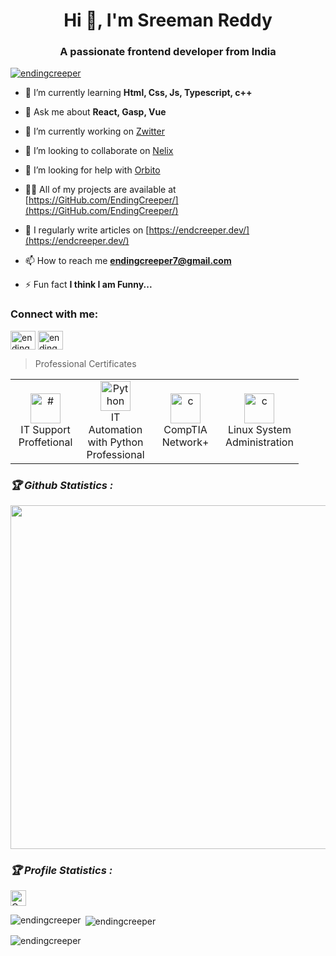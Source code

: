 <h1 align="center">Hi 👋, I'm Sreeman Reddy</h1>
<h3 align="center">A passionate frontend developer from India</h3>

<p align="left"> <a href="https://twitter.com/endingcreeper" target="blank"><img src="https://img.shields.io/twitter/follow/endingcreeper?logo=twitter&style=for-the-badge" alt="endingcreeper" /></a> </p>

- 🌱 I’m currently learning **Html, Css, Js, Typescript, c++**

- 💬 Ask me about **React, Gasp, Vue**

- 🔭 I’m currently working on [Zwitter](https://GitHub.com/EndingCreeper/Zwitter)

- 👯 I’m looking to collaborate on [Nelix](https://GitHub.com/EndingCreeper/Nelix)

- 🤝 I’m looking for help with [Orbito](https://GitHub.com/EndingCreeper/Orbito)

- 👨‍💻 All of my projects are available at [https://GitHub.com/EndingCreeper/](https://GitHub.com/EndingCreeper/)

- 📝 I regularly write articles on [https://endcreeper.dev/](https://endcreeper.dev/)

- 📫 How to reach me **endingcreeper7@gmail.com**

- ⚡ Fun fact **I think I am Funny...**

<h3 align="left">Connect with me:</h3>
<p align="left">
<a href="https://twitter.com/endingcreeper" target="blank"><img align="center" src="https://raw.githubusercontent.com/rahuldkjain/github-profile-readme-generator/master/src/images/icons/Social/twitter.svg" alt="endingcreeper" height="30" width="40" /></a>
<a href="https://instagram.com/endingcreeper" target="blank"><img align="center" src="https://raw.githubusercontent.com/rahuldkjain/github-profile-readme-generator/master/src/images/icons/Social/instagram.svg" alt="endingcreeper" height="30" width="40" /></a>
</p>

>Professional Certificates

<table>
  <tr>
    <td align="center" width="96">
      <a href="https://raw.githubusercontent.com/naemazam/naemazam/main/img/c.png">
        <img src="[""] width="48" height="48" alt="#" />
      </a>
      <br>IT Support Proffetional
    </td>
    <td align="center" width="96">
      <a href="#">
        <img src="./img/google.png" width="48" height="48" alt="Python" />
      </a>
      <br>IT Automation with Python Professional
    </td>
    <td align="center" width="96">
      <a href="#">
        <img src="./img/cyberly.png" width="48" height="48" alt="c" />
      </a>
      <br>CompTIA Network+
    </td>
    <td align="center" width="96">
      <a href="#">
        <img src="./img/redhat-original.svg" width="48" height="48" alt="c" />
      </a>
      <br>Linux System Administration
    </td>
     </tr>
</table>




<h3><b><i>🏆 Github Statistics :</i></b></h3>
<a href="https://github.com/htr-tech"><img width=550 src="https://github-profile-trophy.vercel.app/?username=htr-tech&theme=dracula&no-frame=true&title=Followers,Stars,Commit,Repository,Issues"/></a>

<h3><b><i>🏆 Profile Statistics :</i></b></h3>
<a href="https://github.com/htr-tech"><img height="25" title="Counter" src="https://komarev.com/ghpvc/?username=htr-tech&color=blueviolet&style=flat-square"></a>


<p><img align="left" src="https://github-readme-stats.vercel.app/api/top-langs?username=endingcreeper&show_icons=true&locale=en&layout=compact" alt="endingcreeper" /></p>

<p>&nbsp;<img align="center" src="https://github-readme-stats.vercel.app/api?username=endingcreeper&show_icons=true&locale=en" alt="endingcreeper" /></p>

<p><img align="center" src="https://github-readme-streak-stats.herokuapp.com/?user=endingcreeper&" alt="endingcreeper" /></p>



















